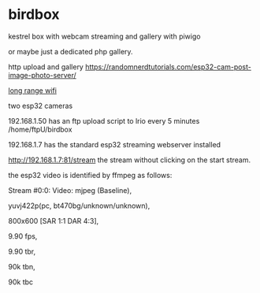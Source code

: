 # birdbox
kestrel box with webcam streaming and gallery with piwigo

or maybe just a dedicated php gallery. 

http upload and gallery https://randomnerdtutorials.com/esp32-cam-post-image-photo-server/

[long range wifi](https://www.hackster.io/news/long-range-wifi-for-the-esp32-9429ab89f450)

two esp32 cameras

192.168.1.50  has an ftp upload script to lrio every 5 minutes /home/ftpU/birdbox

192.168.1.7 has the standard esp32 streaming webserver installed

http://192.168.1.7:81/stream the stream without clicking on the start stream.

the esp32 video is identified by ffmpeg as follows: 
 
Stream #0:0: Video: mjpeg (Baseline), 
 
yuvj422p(pc, bt470bg/unknown/unknown), 
 
800x600 [SAR 1:1 DAR 4:3], 
 
9.90 fps, 
 
9.90 tbr, 
 
90k tbn, 
 
90k tbc

